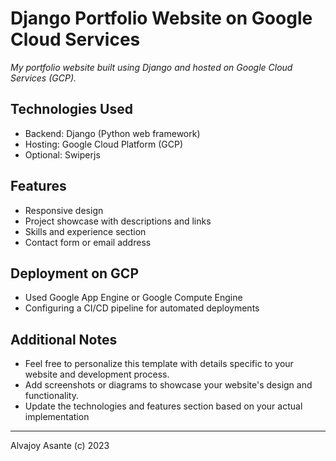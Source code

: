 # Django Portfolio Website on Google Cloud Services
_My portfolio website built using Django and hosted on Google Cloud Services (GCP)._


## Technologies Used
* Backend: Django (Python web framework)
* Hosting: Google Cloud Platform (GCP)
* Optional: Swiperjs

## Features
* Responsive design
* Project showcase with descriptions and links
* Skills and experience section
* Contact form or email address

## Deployment on GCP
* Used Google App Engine or Google Compute Engine
* Configuring a CI/CD pipeline for automated deployments

## Additional Notes
* Feel free to personalize this template with details specific to your website and development process.
* Add screenshots or diagrams to showcase your website's design and functionality.
* Update the technologies and features section based on your actual implementation

___
Alvajoy Asante (c) 2023
